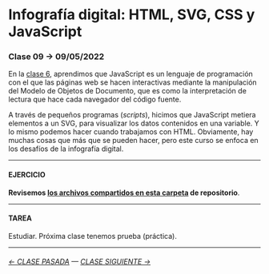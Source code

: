 # Infografía digital: HTML, SVG, CSS y JavaScript

### Clase 09 → 09/05/2022

En la [clase 6](https://github.com/profesorfaco/dno075-2022-1/tree/main/clase-06), aprendimos que JavaScript es un lenguaje de programación con el que las páginas web se hacen interactivas mediante la manipulación del Modelo de Objetos de Documento, que es como la interpretación de lectura que hace cada navegador del código fuente. 

A través de pequeños programas (*scripts*), hicimos que JavaScript metiera elementos a un SVG, para visualizar los datos contenidos en una variable. Y lo mismo podemos hacer cuando trabajamos con HTML. Obviamente, hay muchas cosas que más que se pueden hacer, pero este curso se enfoca en los desafíos de la infografía digital.

- - - - - - - - - - - - 

#### EJERCICIO

**Revisemos [los archivos compartidos en esta carpeta](https://profesorfaco.github.io/dno075-2022-1/clase-09/) de repositorio**.

- - - - - - - - - - - - 

#### TAREA

Estudiar. Próxima clase tenemos prueba (práctica).

- - - - - - - - - - - - -


###### [← CLASE PASADA](https://github.com/profesorfaco/dno075-2022-1/tree/main/clase-07) — [CLASE SIGUIENTE →](https://github.com/profesorfaco/dno075-2022-1/tree/main/clase-10) 

